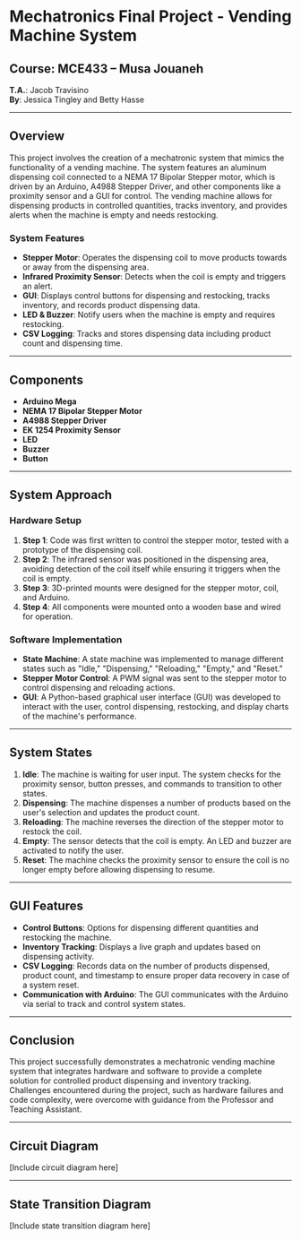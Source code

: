 # Mechatronics Final Project - Vending Machine System

## Course: MCE433 – Musa Jouaneh  
**T.A.**: Jacob Travisino  
**By**: Jessica Tingley and Betty Hasse

---

## Overview

This project involves the creation of a mechatronic system that mimics the functionality of a vending machine. The system features an aluminum dispensing coil connected to a NEMA 17 Bipolar Stepper motor, which is driven by an Arduino, A4988 Stepper Driver, and other components like a proximity sensor and a GUI for control. The vending machine allows for dispensing products in controlled quantities, tracks inventory, and provides alerts when the machine is empty and needs restocking.

### System Features
- **Stepper Motor**: Operates the dispensing coil to move products towards or away from the dispensing area.
- **Infrared Proximity Sensor**: Detects when the coil is empty and triggers an alert.
- **GUI**: Displays control buttons for dispensing and restocking, tracks inventory, and records product dispensing data.
- **LED & Buzzer**: Notify users when the machine is empty and requires restocking.
- **CSV Logging**: Tracks and stores dispensing data including product count and dispensing time.

---

## Components

- **Arduino Mega**
- **NEMA 17 Bipolar Stepper Motor**
- **A4988 Stepper Driver**
- **EK 1254 Proximity Sensor**
- **LED**
- **Buzzer**
- **Button**

---

## System Approach

### Hardware Setup
1. **Step 1**: Code was first written to control the stepper motor, tested with a prototype of the dispensing coil.
2. **Step 2**: The infrared sensor was positioned in the dispensing area, avoiding detection of the coil itself while ensuring it triggers when the coil is empty.
3. **Step 3**: 3D-printed mounts were designed for the stepper motor, coil, and Arduino.
4. **Step 4**: All components were mounted onto a wooden base and wired for operation.

### Software Implementation
- **State Machine**: A state machine was implemented to manage different states such as "Idle," "Dispensing," "Reloading," "Empty," and "Reset."
- **Stepper Motor Control**: A PWM signal was sent to the stepper motor to control dispensing and reloading actions.
- **GUI**: A Python-based graphical user interface (GUI) was developed to interact with the user, control dispensing, restocking, and display charts of the machine's performance.

---

## System States

1. **Idle**: The machine is waiting for user input. The system checks for the proximity sensor, button presses, and commands to transition to other states.
2. **Dispensing**: The machine dispenses a number of products based on the user's selection and updates the product count.
3. **Reloading**: The machine reverses the direction of the stepper motor to restock the coil.
4. **Empty**: The sensor detects that the coil is empty. An LED and buzzer are activated to notify the user.
5. **Reset**: The machine checks the proximity sensor to ensure the coil is no longer empty before allowing dispensing to resume.

---

## GUI Features

- **Control Buttons**: Options for dispensing different quantities and restocking the machine.
- **Inventory Tracking**: Displays a live graph and updates based on dispensing activity.
- **CSV Logging**: Records data on the number of products dispensed, product count, and timestamp to ensure proper data recovery in case of a system reset.
- **Communication with Arduino**: The GUI communicates with the Arduino via serial to track and control system states.

---

## Conclusion

This project successfully demonstrates a mechatronic vending machine system that integrates hardware and software to provide a complete solution for controlled product dispensing and inventory tracking. Challenges encountered during the project, such as hardware failures and code complexity, were overcome with guidance from the Professor and Teaching Assistant.

---

## Circuit Diagram

[Include circuit diagram here]

---

## State Transition Diagram

[Include state transition diagram here]

